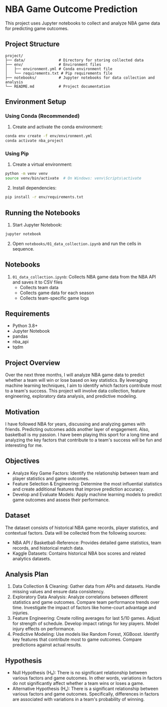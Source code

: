 # NBA Game Outcome Prediction

This project uses Jupyter notebooks to collect and analyze NBA game data for predicting game outcomes.

## Project Structure

```
project/
├── data/               # Directory for storing collected data
├── env/                # Environment files
│   ├── environment.yml # Conda environment file
│   └── requirements.txt # Pip requirements file
├── notebooks/          # Jupyter notebooks for data collection and analysis
└── README.md           # Project documentation
```

## Environment Setup

### Using Conda (Recommended)

1. Create and activate the conda environment:
```bash
conda env create -f env/environment.yml
conda activate nba_project
```

### Using Pip

1. Create a virtual environment:
```bash
python -m venv venv
source venv/bin/activate  # On Windows: venv\Scripts\activate
```

2. Install dependencies:
```bash
pip install -r env/requirements.txt
```

## Running the Notebooks

1. Start Jupyter Notebook:
```bash
jupyter notebook
```

2. Open `notebooks/01_data_collection.ipynb` and run the cells in sequence.

## Notebooks

1. `01_data_collection.ipynb`: Collects NBA game data from the NBA API and saves it to CSV files
   - Collects team data
   - Collects game data for each season
   - Collects team-specific game logs

## Requirements

- Python 3.8+
- Jupyter Notebook
- pandas
- nba_api
- tqdm

## Project Overview
Over the next three months, I will analyze NBA game data to predict whether a team will win or lose based on key statistics. By leveraging machine learning techniques, I aim to identify which factors contribute most to a team's success. This project will involve data collection, feature engineering, exploratory data analysis, and predictive modeling.

## Motivation
I have followed NBA for years, discussing and analyzing games with friends. Predicting outcomes adds another layer of engagement. Also, basketball is my passion. I have been playing this sport for a long time and analyzing the key factors that contribute to a team's success will be fun and interesting for me.

## Objectives
- Analyze Key Game Factors: Identify the relationship between team and player statistics and game outcomes.
- Feature Selection & Engineering: Determine the most influential statistics and create additional features that improve prediction accuracy.
- Develop and Evaluate Models: Apply machine learning models to predict game outcomes and assess their performance.

## Dataset
The dataset consists of historical NBA game records, player statistics, and contextual factors. Data will be collected from the following sources:
- NBA API / Basketball-Reference: Provides detailed game statistics, team records, and historical match data.
- Kaggle Datasets: Contains historical NBA box scores and related analytics datasets.

## Analysis Plan
1. Data Collection & Cleaning: Gather data from APIs and datasets. Handle missing values and ensure data consistency.
2. Exploratory Data Analysis: Analyze correlations between different statistics and game outcomes. Compare team performance trends over time. Investigate the impact of factors like home-court advantage and injuries.
3. Feature Engineering: Create rolling averages for last 5/10 games. Adjust for strength of schedule. Develop impact ratings for key players. Model injury effects on performance.
4. Predictive Modeling: Use models like Random Forest, XGBoost. Identify key features that contribute most to game outcomes. Compare predictions against actual results.

## Hypothesis
- Null Hypothesis (H₀): There is no significant relationship between various factors and game outcomes. In other words, variations in factors do not significantly affect whether a team wins or loses a game.
- Alternative Hypothesis (Hₐ): There is a significant relationship between various factors and game outcomes. Specifically, differences in factors are associated with variations in a team's probability of winning.